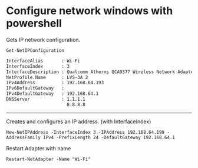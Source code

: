 # Configure network windows with powershell

Gets IP network configuration.
```
Get-NetIPConfiguration
```

```diff
InterfaceAlias       : Wi-Fi
InterfaceIndex       : 3
InterfaceDescription : Qualcomm Atheros QCA9377 Wireless Network Adapter
NetProfile.Name      : LVS-3A 2
IPv4Address          : 192.168.64.193
IPv6DefaultGateway   :
IPv4DefaultGateway   : 192.168.64.1
DNSServer            : 1.1.1.1
                       8.8.8.8
```
---
Creates and configures an IP address. (with InterfaceIndex)
```
New-NetIPAddress -InterfaceIndex 3 -IPAddress 192.168.64.199 -AddressFamily IPv4 -PrefixLength 24 -DefaultGateway 192.168.64.1
```

Restart Adapter with name
```
Restart-NetAdapter -Name "Wi-Fi"
```
